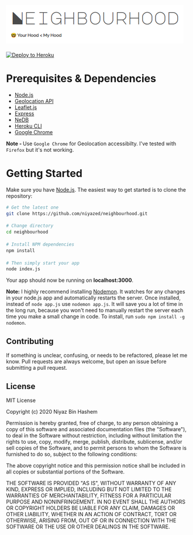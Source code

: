 ![logo.png](logo.png)
--------------------
[![Deploy to Heroku](https://www.herokucdn.com/deploy/button.png)](https://nbhood.herokuapp.com/)

# Prerequisites & Dependencies
- <a href="https://nodejs.org/en/">Node.js</a>
- <a href="https://developer.mozilla.org/en-US/docs/Web/API/Geolocation_API">Geolocation API</a>
- <a href="https://leafletjs.com/">Leaflet.js</a>
- <a href="https://expressjs.com/en/starter/installing.html">Express</a>
- <a href="https://github.com/louischatriot/nedb">NeDB</a>
- <a href="https://devcenter.heroku.com/articles/heroku-cli">Heroku CLI</a>
- <a href="https://www.google.com/chrome/">Google Chrome</a>

<b>Note - </b> Use `Google Chrome` for Geolocation accessibilty. I've tested with `Firefox` but it's not working.

# Getting Started
Make sure you have <a href="https://nodejs.org/en/">Node.js</a>. The easiest way to get started is to clone the repository:

```sh
# Get the latest one
git clone https://github.com/niyazed/neighbourhood.git

# Change directory
cd neighbourhood

# Install NPM dependencies
npm install

# Then simply start your app
node index.js
```
Your app should now be running on <b>localhost:3000</b>.

**Note:** I highly recommend installing [Nodemon](https://github.com/remy/nodemon).
It watches for any changes in your  node.js app and automatically restarts the
server. Once installed, instead of `node app.js` use `nodemon app.js`. It will
save you a lot of time in the long run, because you won't need to manually
restart the server each time you make a small change in code. To install, run
`sudo npm install -g nodemon`.

Contributing
------------

If something is unclear, confusing, or needs to be refactored, please let me know.
Pull requests are always welcome, but open an issue before
submitting a pull request.

License
-------

MIT License

Copyright (c) 2020 Niyaz Bin Hashem

Permission is hereby granted, free of charge, to any person obtaining a copy
of this software and associated documentation files (the "Software"), to deal
in the Software without restriction, including without limitation the rights
to use, copy, modify, merge, publish, distribute, sublicense, and/or sell
copies of the Software, and to permit persons to whom the Software is
furnished to do so, subject to the following conditions:

The above copyright notice and this permission notice shall be included in all
copies or substantial portions of the Software.

THE SOFTWARE IS PROVIDED "AS IS", WITHOUT WARRANTY OF ANY KIND, EXPRESS OR
IMPLIED, INCLUDING BUT NOT LIMITED TO THE WARRANTIES OF MERCHANTABILITY,
FITNESS FOR A PARTICULAR PURPOSE AND NONINFRINGEMENT. IN NO EVENT SHALL THE
AUTHORS OR COPYRIGHT HOLDERS BE LIABLE FOR ANY CLAIM, DAMAGES OR OTHER
LIABILITY, WHETHER IN AN ACTION OF CONTRACT, TORT OR OTHERWISE, ARISING FROM,
OUT OF OR IN CONNECTION WITH THE SOFTWARE OR THE USE OR OTHER DEALINGS IN THE
SOFTWARE.
